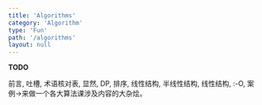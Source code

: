 ```yaml
---
title: 'Algorithms'
category: 'Algorithm'
type: 'Fun'
path: '/algorithms'
layout: null
---
```

__TODO__

前言, 吐槽, 术语核对表, 显然, DP, 排序, 线性结构, 半线性结构, 线性结构, :-O, 案例->来做一个各大算法课涉及内容的大杂烩。
